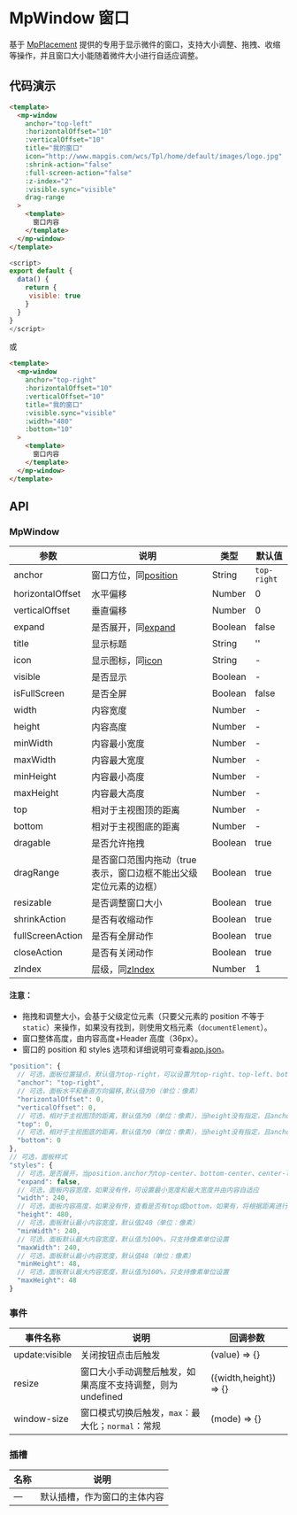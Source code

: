 # MpWindow 窗口

基于 [MpPlacement](/zh/components/placement.html) 提供的专用于显示微件的窗口，支持大小调整、拖拽、收缩等操作，并且窗口大小能随着微件大小进行自适应调整。

## 代码演示

```html
<template>
  <mp-window
    anchor="top-left"
    :horizontalOffset="10"
    :verticalOffset="10"
    title="我的窗口"
    icon="http://www.mapgis.com/wcs/Tpl/home/default/images/logo.jpg"
    :shrink-action="false"
    :full-screen-action="false"
    :z-index="2"
    :visible.sync="visible"
    drag-range
  >
    <template>
      窗口内容
    </template>
  </mp-window>
</template>
```

```js
<script>
export default {
  data() {
    return {
     visible: true
    }
  }
}
</script>
```

或

```html
<template>
  <mp-window
    anchor="top-right"
    :horizontalOffset="10"
    :verticalOffset="10"
    title="我的窗口"
    :visible.sync="visible"
    :width="480"
    :bottom="10"
  >
    <template>
      窗口内容
    </template>
  </mp-window>
</template>
```

## API

### MpWindow

| 参数             | 说明                                                              | 类型    | 默认值      |
| ---------------- | ----------------------------------------------------------------- | ------- | ----------- |
| anchor           | 窗口方位，同[position](/zh/components/placement.html#mpplacement) | String  | `top-right` |
| horizontalOffset | 水平偏移                                                          | Number  | 0           |
| verticalOffset   | 垂直偏移                                                          | Number  | 0           |
| expand           | 是否展开，同[expand](/zh/components/placement.html#mpplacement)   | Boolean | false       |
| title            | 显示标题                                                          | String  | ''          |
| icon             | 显示图标，同[icon](/zh/components/icon.html#mpicon)               | String  | -           |
| visible          | 是否显示                                                          | Boolean | -           |
| isFullScreen     | 是否全屏                                                          | Boolean | false       |
| width            | 内容宽度                                                          | Number  | -           |
| height           | 内容高度                                                          | Number  | -           |
| minWidth         | 内容最小宽度                                                      | Number  | -           |
| maxWidth         | 内容最大宽度                                                      | Number  | -           |
| minHeight        | 内容最小高度                                                      | Number  | -           |
| maxHeight        | 内容最大高度                                                      | Number  | -           |
| top              | 相对于主视图顶的距离                                              | Number  | -           |
| bottom           | 相对于主视图底的距离                                              | Number  | -           |
| dragable         | 是否允许拖拽                                                      | Boolean | true        |
| dragRange        | 是否窗口范围内拖动（true 表示，窗口边框不能出父级定位元素的边框） | Boolean | true        |
| resizable        | 是否调整窗口大小                                                  | Boolean | true        |
| shrinkAction     | 是否有收缩动作                                                    | Boolean | true        |
| fullScreenAction | 是否有全屏动作                                                    | Boolean | true        |
| closeAction      | 是否有关闭动作                                                    | Boolean | true        |
| zIndex           | 层级，同[zIndex](/zh/components/placement.html#mpplacement)       | Number  | 1           |

#### 注意：

- 拖拽和调整大小，会基于父级定位元素（只要父元素的 position 不等于`static`）来操作，如果没有找到，则使用文档元素（`documentElement`）。
- 窗口整体高度，由内容高度+Header 高度（36px）。
- 窗口的 position 和 styles 选项和详细说明可查看[app.json](/zh/guide/introduction/config.html#app-json)。

```js
"position": {
  // 可选，面板位置锚点，默认值为top-right，可以设置为top-right、top-left、bottom-right、bottom-left、top-center、center-right、bottom-center、center-left、center-center
  "anchor": "top-right",
  // 可选，面板水平和垂直方向偏移,默认值为0（单位：像素）
  "horizontalOffset": 0,
  "verticalOffset": 0,
  // 可选，相对于主视图顶的距离，默认值为0（单位：像素），当height没有指定，且anchor为'bottom-left', 'bottom-right', 'bottom-center'时生效
  "top": 0,
  // 可选，相对于主视图底的距离，默认值为0（单位：像素），当height没有指定，且anchor为'top-left', 'top-right', 'top-center'时生效
  "bottom": 0
},
// 可选，面板样式
"styles": {
  // 可选，是否展开，当position.anchor为top-center、bottom-center、center-left、center-right、center-center时生效
  "expand": false,
  // 可选，面板内容宽度，如果没有传，可设置最小宽度和最大宽度并由内容自适应
  "width": 240,
  // 可选，面板内容高度，如果没有传，查看是否有top或bottom，如果有，将根据距离进行自适应，如果也没有，可设置最小高度和最大高度并由内容自适应
  "height": 480,
  // 可选，面板默认最小内容宽度，默认值240（单位：像素）
  "minWidth": 240,
  // 可选，面板默认最大内容宽度，默认值为100%，只支持像素单位设置
  "maxWidth": 240,
  // 可选，面板默认最小内容宽度，默认值48（单位：像素）
  "minHeight": 48,
  // 可选，面板默认最大内容宽度，默认值为100%，只支持像素单位设置
  "maxHeight": 48
}
```

### 事件

| 事件名称       | 说明                                                       | 回调参数               |
| -------------- | ---------------------------------------------------------- | ---------------------- |
| update:visible | 关闭按钮点击后触发                                         | (value) => {}          |
| resize         | 窗口大小手动调整后触发，如果高度不支持调整，则为 undefined | ({width,height}) => {} |
| window-size    | 窗口模式切换后触发，`max`：最大化；`normal`：常规          | (mode) => {}           |

### 插槽

| 名称 | 说明                         |
| ---- | ---------------------------- |
| —    | 默认插槽，作为窗口的主体内容 |
